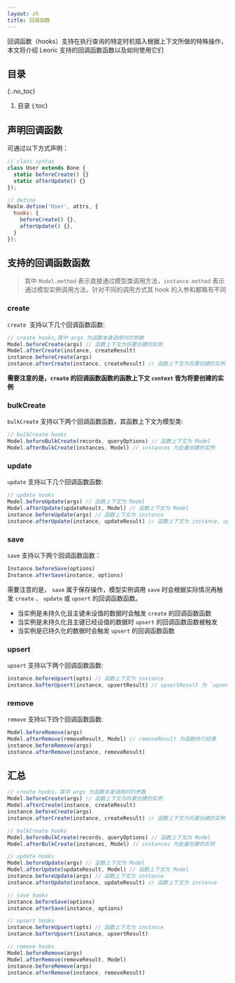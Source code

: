 ```yaml
---
layout: zh
title: 回调函数
---
```


回调函数（hooks）支持在执行查询的特定时机插入根据上下文所做的特殊操作，本文将介绍 Leoric 支持的回调函数函数以及如何使用它们

## 目录
{:.no_toc}

1. 目录
{:toc}

## 声明回调函数

可通过以下方式声明：

```javascript
// class syntax
class User extends Bone {
  static beforeCreate() {}
  static afterUpdate() {}
});

// define
Realm.define('User', attrs, {
  hooks: {
    beforeCreate() {},
    afterUpdate() {},
  }
});
```


## 支持的回调函数函数

> 其中 `Model.method` 表示直接通过模型类调用方法，`instance.method` 表示通过模型实例调用方法，针对不同的调用方式其 hook 的入参和都略有不同

### create

`create`  支持以下几个回调函数函数:

```javascript
// create hooks,其中 args 为函数本身调用时的参数
Model.beforeCreate(args) // 函数上下文为将要创建的实例
Model.afterCreate(instance, createResult)
instance.beforeCreate(args)
instance.afterCreate(instance, createResult) // 函数上下文为将要创建的实例
```

**需要注意的是，`create` 的回调函数函数的函数上下文 `context` 皆为将要创建的实例**

### bulkCreate

`bulkCreate` 支持以下两个回调函数函数，其函数上下文为模型类:

```javascript
// bulkCreate hooks
Model.beforeBulkCreate(records, queryOptions) // 函数上下文为 Model
Model.afterBulkCreate(instances, Model) // instances 为批量创建的实例
```

### update

`update` 支持以下几个回调函数函数:

```javascript
// update hooks
Model.beforeUpdate(args) // 函数上下文为 Model
Model.afterUpdate(updateResult, Model) // 函数上下文为 Model
instance.beforeUpdate(args) // 函数上下文为 instance
instance.afterUpdate(instance, updateResult) // 函数上下文为 instance, updateResult 为 `update` 函数的更新结果。
```

### save

`save` 支持以下两个回调函数函数：

```javascript
Instance.beforeSave(options)
Instance.afterSave(instance, options)
```

需要注意的是， `save` 属于保存操作，模型实例调用 `save` 时会根据实际情况再触发 `create` 、 `update` 或 `upsert` 的回调函数函数。

- 当实例是未持久化且主键未设值的数据时会触发 `create` 的回调函数函数
- 当实例是未持久化且主键已经设值的数据时 `upsert` 的回调函数函数被触发
- 当实例是已持久化的数据时会触发 `upsert` 的回调函数函数

### upsert

`upsert` 支持以下两个回调函数函数:
```javascript
instance.beforeUpsert(opts) // 函数上下文为 instance
instance.bafterUpsert(instance, upsertResult) // upsertResult 为 `upsert` 执行结果。
```

### remove

`remove` 支持以下四个回调函数函数:

```javascript
Model.beforeRemove(args)
Model.afterRemove(removeResult, Model) // removeResult 为函数执行结果
instance.beforeRemove(args)
instance.afterRemove(instance, removeResult)
```

## 汇总

```javascript
// create hooks，其中 args 为函数本身调用时的参数
Model.beforeCreate(args) // 函数上下文为将要创建的实例
Model.afterCreate(instance, createResult)
instance.beforeCreate(args)
instance.afterCreate(instance, createResult) // 函数上下文为将要创建的实例

// bulkCreate hooks
Model.beforeBulkCreate(records, queryOptions) // 函数上下文为 Model
Model.afterBulkCreate(instances, Model) // instances 为批量创建的实例

// update hooks
Model.beforeUpdate(args) // 函数上下文为 Model
Model.afterUpdate(updateResult, Model) // 函数上下文为 Model
instance.beforeUpdate(args) // 函数上下文为 instance
instance.afterUpdate(instance, updateResult) // 函数上下文为 instance

// save hooks
instance.beforeSave(options)
instance.afterSave(instance, options)

// upsert hooks
instance.beforeUpsert(opts) // 函数上下文为 instance
instance.bafterUpsert(instance, upsertResult)

// remove hooks
Model.beforeRemove(args)
Model.afterRemove(removeResult, Model)
instance.beforeRemove(args)
instance.afterRemove(instance, removeResult)
```
